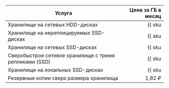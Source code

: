 | Услуга                                  | Цена за ГБ в месяц                                                     |
| ----- | ----: |
| Хранилище на сетевых HDD-дисках         | {{ sku|RUB|mdb.cluster.network-hdd.mysql|month|string }}               |
| Хранилище на нереплицируемых SSD-дисках | {{ sku|RUB|mdb.cluster.network-ssd-nonreplicated.mysql|month|string }} |
| Хранилище на сетевых SSD-дисках         | {{ sku|RUB|mdb.cluster.network-nvme.mysql|month|string }}              |
| Сверхбыстрое сетевое хранилище с тремя репликами (SSD) | {{ sku|RUB|mdb.cluster.network-ssd-io-m3.mysql|month|string }} |
| Хранилище на локальных SSD-дисках       | {{ sku|RUB|mdb.cluster.local-nvme.mysql|month|string }}                |
| Резервные копии сверх размера хранилища | 1,92 ₽                                                                 |

